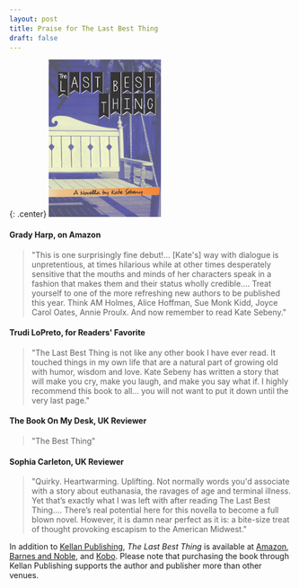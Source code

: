 ```yaml
---
layout: post
title: Praise for The Last Best Thing
draft: false
---
```

{: .center}
[![The Last Best Thing](https://raw.githubusercontent.com/KateSebeny/katesebeny.github.io/master/images/TheLastBestThing/TheLastBestThingFrontCover.jpg "The Last Best Thing")](http://kellanpublishing.3dcartstores.com/The-Last-Best-Thing_p_34.html?AffId=9)

#### Grady Harp, on Amazon
> "This is one surprisingly fine debut!...  [Kate's] way with dialogue is unpretentious, at times hilarious while at other times desperately sensitive that the mouths and minds of her characters speak in a fashion that makes them and their status wholly credible…. Treat yourself to one of the more refreshing new authors to be published this year. Think AM Holmes, Alice Hoffman, Sue Monk Kidd, Joyce Carol Oates, Annie Proulx. And now remember to read Kate Sebeny."

#### Trudi LoPreto, for Readers' Favorite
> "The Last Best Thing is not like any other book I have ever read. It touched things in my own life that are a natural part of growing old with humor, wisdom and love. Kate Sebeny has written a story that will make you cry, make you laugh, and make you say what if. I highly recommend this book to all… you will not want to put it down until the very last page."

#### The Book On My Desk, UK Reviewer
> "The Best Thing"

#### Sophia Carleton, UK Reviewer
> "Quirky. Heartwarming. Uplifting. Not normally words you'd associate with a story about euthanasia, the ravages of age and terminal illness. Yet that’s exactly what I was left with after reading The Last Best Thing…. There’s real potential here for this novella to become a full blown novel. However, it is damn near perfect as it is: a bite-size treat of thought provoking escapism to the American Midwest."

In addition to [Kellan Publishing](http://kellanpublishing.3dcartstores.com/The-Last-Best-Thing_p_34.html?AffId=9), *The Last Best Thing* is available at [Amazon](http://www.amazon.com/dp/B00WQ4OT2S), [Barnes and Noble](http://www.barnesandnoble.com/w/the-last-best-thing-kate-sebeny/1121813215?ean=9781511681001), and [Kobo](https://store.kobobooks.com/en-US/ebook/the-last-best-thing). Please note that purchasing the book through Kellan Publishing supports the author and publisher more than other venues.
